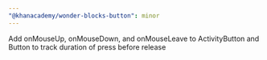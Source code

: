 ```yaml
---
"@khanacademy/wonder-blocks-button": minor
---
```


Add onMouseUp, onMouseDown, and onMouseLeave to ActivityButton and Button to track duration of press before release
